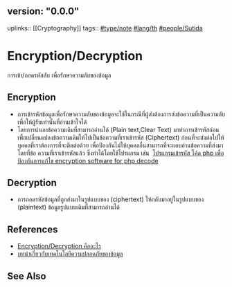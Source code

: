 ## version: "0.0.0"
uplinks:: [[Cryptography]]
tags:: [#type/note](app://obsidian.md/index.html#type/note) [#lang/th](app://obsidian.md/index.html#lang/th) [#people/Sutida](app://obsidian.md/index.html#people/Sutida)

# Encryption/Decryption
การเข้า/ถอดรหัสลับ เพื่อรักษาความลับของข้อมูล 

## Encryption
- การเข้ารหัสข้อมูลเพื่อรักษาความลับของข้อมูลจะใช้ในกรณีที่ผู้ส่งต้องการส่งข้อความที่เป็นความลับเพื่อให้ผู้รับเท่านั้นที่อ่านเข้าใจได้ 
- โดยการนำเอาข้อความเดิมที่สามารถอ่านได้ (Plain text,Clear Text) มาทำการเข้ารหัสก่อน เพื่อเปลี่ยนแปลงข้อความเดิมให้ไปเป็นข้อความที่เราเข้ารหัส (Ciphertext) ก่อนที่จะส่งต่อไปให้บุคคลที่เราต้องการที่จะติดต่อด้วย เพื่อป้องกันไม่ให้บุคคลอื่นสามารถที่จะแอบอ่านข้อความที่ส่งมาโดยที่ข้อ ความที่เราเข้ารหัสแล้ว ซึ่งทำได้โดยใช้โปรแกรม เช่น 
[โปรแกรมเข้ารหัส โค้ด php เพื่อป้องกันการแก้ไข encryption software for php decode](https://mindphp.com/%E0%B8%84%E0%B8%B9%E0%B9%88%E0%B8%A1%E0%B8%B7%E0%B8%AD/73-%E0%B8%84%E0%B8%B7%E0%B8%AD%E0%B8%AD%E0%B8%B0%E0%B9%84%E0%B8%A3/186-%E0%B9%82%E0%B8%9B%E0%B8%A3%E0%B9%81%E0%B8%81%E0%B8%A3%E0%B8%A1%E0%B9%80%E0%B8%82%E0%B9%89%E0%B8%B2%E0%B8%A3%E0%B8%AB%E0%B8%B1%E0%B8%AA-%E0%B9%82%E0%B8%84%E0%B9%89%E0%B8%94-php-%E0%B9%80%E0%B8%9E%E0%B8%B7%E0%B9%88%E0%B8%AD%E0%B8%9B%E0%B9%89%E0%B8%AD%E0%B8%87%E0%B8%81%E0%B8%B1%E0%B8%99%E0%B8%81%E0%B8%B2%E0%B8%A3%E0%B9%81%E0%B8%81%E0%B9%89%E0%B9%84%E0%B8%82-encryption-software-for-php-decode.html "โปรแกรมเข้ารหัส โค้ด php เพื่อป้องกันการแก้ไข encryption software for php decode::เข้ารหัส โค้ด php ของเรา...")

## Decryption 
- การถอดรหัสข้อมูลที่ถูกส่งมาในรูปแบบของ (ciphertext) ให้กลับมาอยู่ในรูปแบบของ (plaintext) ข้อมูลรูปแบบเดิมที่สามารถอ่านได้

## References
- [Encryption/Decryption คืออะไร](https://mindphp.com/%E0%B8%84%E0%B8%B9%E0%B9%88%E0%B8%A1%E0%B8%B7%E0%B8%AD/73-%E0%B8%84%E0%B8%B7%E0%B8%AD%E0%B8%AD%E0%B8%B0%E0%B9%84%E0%B8%A3/2066-encryption-decryption-%E0%B8%84%E0%B8%B7%E0%B8%AD%E0%B8%AD%E0%B8%B0%E0%B9%84%E0%B8%A3.html)
- [บทนำเกี่ยวกับเทคโนโลยีความปลอดภัยของข้อมูล](https://www.nrca.go.th/content/02-1.html)

## See Also
